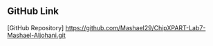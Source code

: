 ## GitHub Link
[GitHub Repository] https://github.com/Mashael29/ChipXPART-Lab7-Mashael-Aljohani.git
